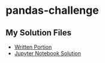 # pandas-challenge

## My Solution Files

- [Written Portion]('PyCitySchools/module%204%20-%20written%20portion.docx')
- [Jupyter Notebook Solution](PyCitySchools/my_solution.ipynb)